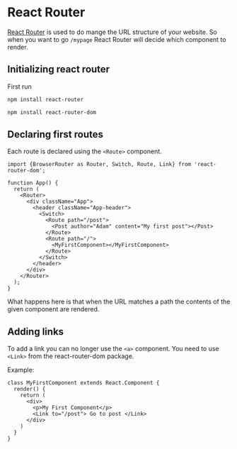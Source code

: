 # React Router

[React Router](https://reactrouter.com/web/guides/quick-start) is used to do
mange the URL structure of your website. So when you want to go `/mypage` React
Router will decide which component to render.

## Initializing react router

First run

```sh
npm install react-router
```

```sh
npm install react-router-dom
```


## Declaring first routes

Each route is declared using the `<Route>` component.

```tsx
import {BrowserRouter as Router, Switch, Route, Link} from 'react-router-dom';

function App() {
  return (
    <Router>
      <div className="App">
        <header className="App-header">
          <Switch>
            <Route path="/post">
              <Post author="Adam" content="My first post"></Post>
            </Route>
            <Route path="/">
              <MyFirstComponent></MyFirstComponent>
            </Route>
          </Switch>
        </header>
      </div>
    </Router>
  );
}
```

What happens here is that when the URL matches a path the contents of the given
component are rendered.


## Adding links

To add a link you can no longer use the `<a>` component. You need to use `<Link>`
from the react-router-dom package.

Example:

```tsx
class MyFirstComponent extends React.Component {
  render() {
    return (
      <div>
        <p>My First Component</p>
        <Link to="/post"> Go to post </Link>
      </div>
    )
  }
}
```
